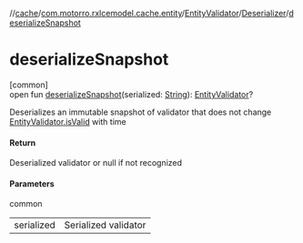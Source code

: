 //[cache](../../../../index.md)/[com.motorro.rxlcemodel.cache.entity](../../index.md)/[EntityValidator](../index.md)/[Deserializer](index.md)/[deserializeSnapshot](deserialize-snapshot.md)

# deserializeSnapshot

[common]\
open fun [deserializeSnapshot](deserialize-snapshot.md)(serialized: [String](https://kotlinlang.org/api/latest/jvm/stdlib/kotlin/-string/index.html)): [EntityValidator](../index.md)?

Deserializes an immutable snapshot of validator that does not change [EntityValidator.isValid](../is-valid.md) with time

#### Return

Deserialized validator or null if not recognized

#### Parameters

common

| | |
|---|---|
| serialized | Serialized validator |
